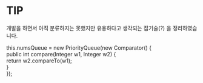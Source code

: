 # TIP

개발을 하면서 아직 분류하지는 못했지만 유용하다고 생각되는 잡기술(?) 을 정리하였습니다.

this.numsQueue = new PriorityQueue<Integer>(new Comparator<Integer>() {  
  public int compare(Integer w1, Integer w2) {  
    return w2.compareTo(w1);  
  }  
});